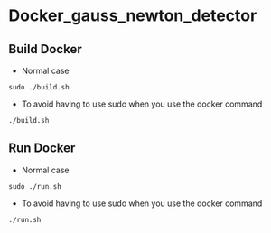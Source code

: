 # Docker_gauss_newton_detector
## Build Docker
- Normal case
```
sudo ./build.sh
```

- To avoid having to use sudo when you use the docker command
```
./build.sh
```

## Run Docker
- Normal case
```
sudo ./run.sh
```

- To avoid having to use sudo when you use the docker command
```
./run.sh
```
